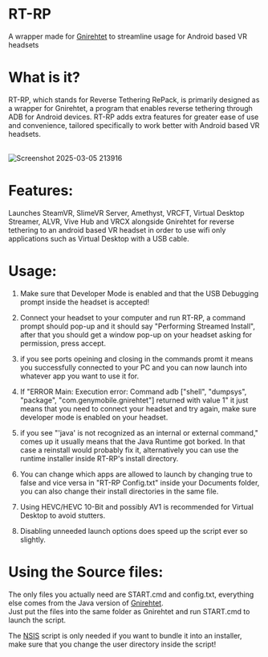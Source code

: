 # RT-RP
A wrapper made for [Gnirehtet](https://github.com/Genymobile/gnirehtet) to streamline usage for Android based VR headsets

<h1><strong>What is it?</strong><br></h1>
RT-RP, which stands for Reverse Tethering RePack, is primarily designed as a wrapper for Gnirehtet, a program that enables reverse tethering through ADB for Android devices. RT-RP adds extra features for greater ease of use and convenience, tailored specifically to work better with Android based VR headsets.
<br></br>

![Screenshot 2025-03-05 213916](https://github.com/user-attachments/assets/877a3359-a008-4282-9ab5-586e98c97b89)



<h1><strong>Features:</strong><br></h1>
Launches SteamVR, SlimeVR Server, Amethyst, VRCFT, Virtual Desktop Streamer, ALVR, Vive Hub and VRCX alongside Gnirehtet for reverse tethering to an android based VR headset in order to use wifi only applications such as Virtual Desktop with a USB cable.


<p></p>
<h1><strong>Usage:</strong></h1>

1. Make sure that Developer Mode is enabled and that the USB Debugging prompt inside the headset is accepted!

2. Connect your headset to your computer and run RT-RP, a command prompt should pop-up and it should say "Performing Streamed Install", after that you should get a window pop-up on your headset asking for permission, press accept.

3. if you see ports opeining and closing in the commands promt it means you successfully connected to your PC and you can now launch into whatever app you want to use it for.

4. If "ERROR Main: Execution error: Command adb ["shell", "dumpsys", "package", "com.genymobile.gnirehtet"] returned with value 1" it just means that you need to connect your headset and try again, make sure developer mode is enabled on your headset.

5. if you see "'java' is not recognized as an internal or external command," comes up it usually means that the Java Runtime got borked. In that case a reinstall would probably fix it, alternatively you can use the runtime installer inside RT-RP's install directory.

6. You can change which apps are allowed to launch by changing true to false and vice versa in "RT-RP Config.txt" inside your Documents folder, you can also change their install directories in the same file.

7. Using HEVC/HEVC 10-Bit and possibly AV1 is recommended for Virtual Desktop to avoid stutters.

8. Disabling unneeded launch options does speed up the script ever so slightly. 

<h1><strong>Using the Source files:</strong></h1>

The only files you actually need are START.cmd and config.txt, everything else comes from the Java version of [Gnirehtet](https://github.com/Genymobile/gnirehtet).<br> Just put the files into the same folder as Gnirehtet and run START.cmd to launch the script.

The [NSIS](https://nsis.sourceforge.io/Main_Page) script is only needed if you want to bundle it into an installer, make sure that you change the user directory inside the script!


<h1 style="font-size:300%;"></h1>
